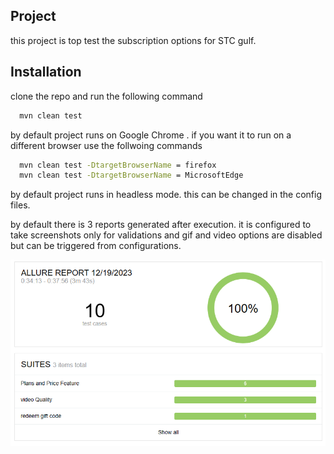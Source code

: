 ## Project
this project is top test the subscription options for STC gulf.

## Installation

clone the repo and run the following command

```bash
  mvn clean test
```
by default project runs on Google Chrome . if you want it to run on a different browser use the follwoing commands

```bash
  mvn clean test -DtargetBrowserName = firefox
  mvn clean test -DtargetBrowserName = MicrosoftEdge
```
by default project runs in headless mode. this can be changed in the config files.

by default there is 3 reports generated after execution. it is configured to take screenshots only for validations and gif and video options are disabled but can be triggered from configurations.

![alt text](report.png)
